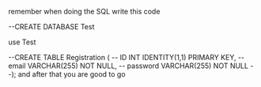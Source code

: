 remember when doing the SQL write this code

--CREATE DATABASE Test

use Test

--CREATE TABLE Registration (
--    ID INT IDENTITY(1,1) PRIMARY KEY,
--    email VARCHAR(255) NOT NULL,
--    password VARCHAR(255) NOT NULL
--);
and after that you are good to go
